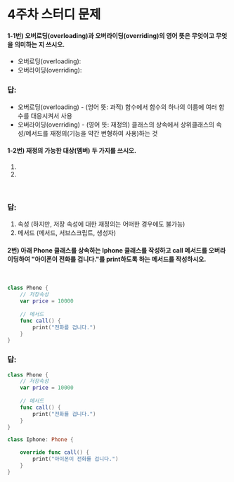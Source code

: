 # 4주차 스터디 문제

#### 1-1번) 오버로딩(overloading)과 오버라이딩(overriding)의 영어 뜻은 무엇이고 무엇을 의미하는 지 쓰시오.
- 오버로딩(overloading):
- 오버라이딩(overriding):
&nbsp;
### 답: 
- 오버로딩(overloading) - (엉어 뜻: 과적) 함수에서 함수의 하나의 이름에 여러 함수를 대응시켜서 사용
- 오버라이딩(overriding) - (영어 뜻: 재정의) 클래스의 상속에서 상위클래스의 속성/메서드를 재정의(기능을 약간 변형하여 사용)하는 것

#### 1-2번) 재정의 가능한 대상(멤버) 두 가지를 쓰시오.
1)
2)
&nbsp;
### 답:
1) 속성 (하지만, 저장 속성에 대한 재정의는 어떠한 경우에도 불가능)
2) 메서드 (메서드, 서브스크립트, 생성자)

#### 2번) 아래 Phone 클래스를 상속하는 Iphone 클래스를 작성하고 call 메서드를 오버라이딩하여 "아이폰이 전화를 겁니다."를 print하도록 하는 메서드를 작성하시오.
&nbsp;

```swift
class Phone {
    // 저장속성
    var price = 10000
    
    // 메서드
    func call() {
        print("전화를 겁니다.")
    }
}
```

### 답: 
```swift
class Phone {
    // 저장속성
    var price = 10000
    
    // 메서드
    func call() {
        print("전화를 겁니다.")
    }
}

class Iphone: Phone {

    override func call() {
        print("아이폰이 전화를 겁니다.")
    }
}
```

